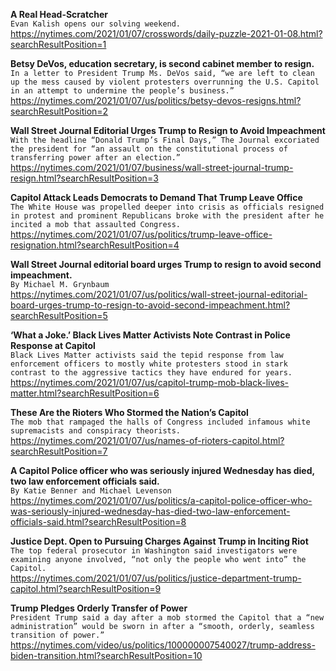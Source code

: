 **A Real Head-Scratcher**\
`Evan Kalish opens our solving weekend.`\
https://nytimes.com/2021/01/07/crosswords/daily-puzzle-2021-01-08.html?searchResultPosition=1

**Betsy DeVos, education secretary, is second cabinet member to resign.**\
`In a letter to President Trump Ms. DeVos said, “we are left to clean up the mess caused by violent protesters overrunning the U.S. Capitol in an attempt to undermine the people’s business.”`\
https://nytimes.com/2021/01/07/us/politics/betsy-devos-resigns.html?searchResultPosition=2

**Wall Street Journal Editorial Urges Trump to Resign to Avoid Impeachment**\
`With the headline “Donald Trump’s Final Days,” The Journal excoriated the president for “an assault on the constitutional process of transferring power after an election.”`\
https://nytimes.com/2021/01/07/business/wall-street-journal-trump-resign.html?searchResultPosition=3

**Capitol Attack Leads Democrats to Demand That Trump Leave Office**\
`The White House was propelled deeper into crisis as officials resigned in protest and prominent Republicans broke with the president after he incited a mob that assaulted Congress.`\
https://nytimes.com/2021/01/07/us/politics/trump-leave-office-resignation.html?searchResultPosition=4

**Wall Street Journal editorial board urges Trump to resign to avoid second impeachment.**\
`By Michael M. Grynbaum`\
https://nytimes.com/2021/01/07/us/politics/wall-street-journal-editorial-board-urges-trump-to-resign-to-avoid-second-impeachment.html?searchResultPosition=5

**‘What a Joke.’ Black Lives Matter Activists Note Contrast in Police Response at Capitol**\
`Black Lives Matter activists said the tepid response from law enforcement officers to mostly white protesters stood in stark contrast to the aggressive tactics they have endured for years.`\
https://nytimes.com/2021/01/07/us/capitol-trump-mob-black-lives-matter.html?searchResultPosition=6

**These Are the Rioters Who Stormed the Nation’s Capitol**\
`The mob that rampaged the halls of Congress included infamous white supremacists and conspiracy theorists.`\
https://nytimes.com/2021/01/07/us/names-of-rioters-capitol.html?searchResultPosition=7

**A Capitol Police officer who was seriously injured Wednesday has died, two law enforcement officials said.**\
`By Katie Benner and Michael Levenson`\
https://nytimes.com/2021/01/07/us/politics/a-capitol-police-officer-who-was-seriously-injured-wednesday-has-died-two-law-enforcement-officials-said.html?searchResultPosition=8

**Justice Dept. Open to Pursuing Charges Against Trump in Inciting Riot**\
`The top federal prosecutor in Washington said investigators were examining anyone involved, “not only the people who went into” the Capitol.`\
https://nytimes.com/2021/01/07/us/politics/justice-department-trump-capitol.html?searchResultPosition=9

**Trump Pledges Orderly Transfer of Power**\
`President Trump said a day after a mob stormed the Capitol that a “new administration” would be sworn in after a “smooth, orderly, seamless transition of power.”`\
https://nytimes.com/video/us/politics/100000007540027/trump-address-biden-transition.html?searchResultPosition=10

